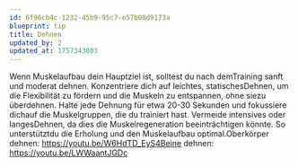```yaml
---
id: 6f96cb4c-1232-45b9-95c7-e57b08d9173a
blueprint: tip
title: Dehnen
updated_by: 2
updated_at: 1757343003
---
```

Wenn Muskelaufbau dein Hauptziel ist, solltest du nach demTraining sanft und moderat dehnen. Konzentriere dich auf leichtes, statischesDehnen, um die Flexibilität zu fördern und die Muskeln zu entspannen, ohne siezu überdehnen. Halte jede Dehnung für etwa 20-30 Sekunden und fokussiere dichauf die Muskelgruppen, die du trainiert hast. Vermeide intensives oder langesDehnen, da dies die Muskelregeneration beeinträchtigen könnte. So unterstütztdu die Erholung und den Muskelaufbau optimal.Oberkörper dehnen: https://youtu.be/W6HdTD_EyS4Beine dehnen: https://youtu.be/LWWaantJGDc